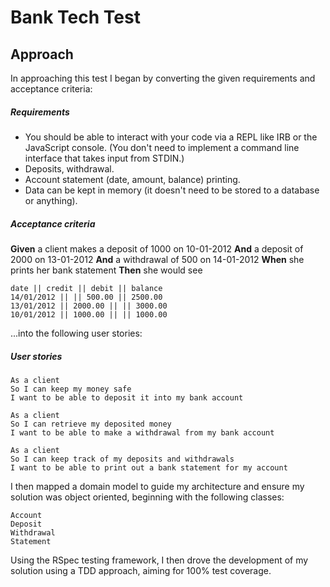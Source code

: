 # Bank Tech Test

## Approach

In approaching this test I began by converting the given requirements and acceptance criteria:

##### Requirements
* You should be able to interact with your code via a REPL like IRB or the JavaScript console. (You don't need to implement a command line interface that takes input from STDIN.)
* Deposits, withdrawal.
* Account statement (date, amount, balance) printing.
* Data can be kept in memory (it doesn't need to be stored to a database or anything).

##### Acceptance criteria

**Given** a client makes a deposit of 1000 on 10-01-2012
**And** a deposit of 2000 on 13-01-2012
**And** a withdrawal of 500 on 14-01-2012
**When** she prints her bank statement
**Then** she would see

```
date || credit || debit || balance
14/01/2012 || || 500.00 || 2500.00
13/01/2012 || 2000.00 || || 3000.00
10/01/2012 || 1000.00 || || 1000.00
```
...into the following user stories:

##### User stories
```
As a client
So I can keep my money safe
I want to be able to deposit it into my bank account

As a client
So I can retrieve my deposited money
I want to be able to make a withdrawal from my bank account

As a client
So I can keep track of my deposits and withdrawals
I want to be able to print out a bank statement for my account
```

I then mapped a domain model to guide my architecture and ensure my solution was object oriented, beginning with the following classes:

```
Account
Deposit
Withdrawal
Statement
```
Using the RSpec testing framework, I then drove the development of my solution using a TDD approach, aiming for 100% test coverage.
